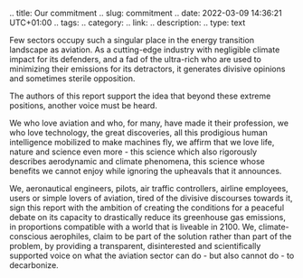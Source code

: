 .. title: Our commitment
.. slug: commitment
.. date: 2022-03-09 14:36:21 UTC+01:00
.. tags: 
.. category: 
.. link: 
.. description: 
.. type: text

Few sectors occupy such a singular place in the energy transition landscape as aviation. As a cutting-edge industry with negligible climate impact for its defenders, and a fad of the ultra-rich who are used to minimizing their emissions for its detractors, it generates divisive opinions and sometimes sterile opposition.

The authors of this report support the idea that beyond these extreme positions, another voice must be heard.

We who love aviation and who, for many, have made it their profession, we who love technology, the great discoveries, all this prodigious human intelligence mobilized to make machines fly, we affirm that we love life, nature and science even more - this science which also rigorously describes aerodynamic and climate phenomena, this science whose benefits we cannot enjoy while ignoring the upheavals that it announces.

We, aeronautical engineers, pilots, air traffic controllers, airline employees, users or simple lovers of aviation, tired of the divisive discourses towards it, sign this report with the ambition of creating the conditions for a peaceful debate on its capacity to drastically reduce its greenhouse gas emissions, in proportions compatible with a world that is liveable in 2100. We, climate-conscious aerophiles, claim to be part of the solution rather than part of the problem, by providing a transparent, disinterested and scientifically supported voice on what the aviation sector can do - but also cannot do - to decarbonize.

